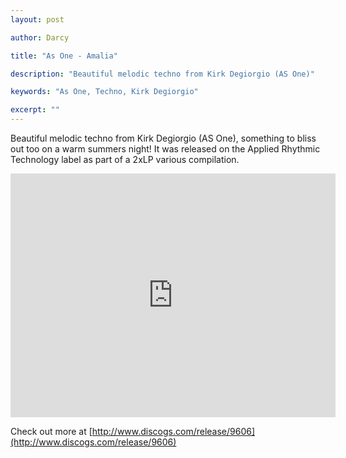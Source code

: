 ```yaml
---
layout: post

author: Darcy

title: "As One - Amalia"

description: "Beautiful melodic techno from Kirk Degiorgio (AS One)"

keywords: "As One, Techno, Kirk Degiorgio"

excerpt: ""
---
```


Beautiful melodic techno from Kirk Degiorgio (AS One), something to bliss out too on a warm summers night!
It was released on the Applied Rhythmic Technology label as part of a 2xLP various compilation.

<iframe width="520" height="390" src="http://www.youtube.com/embed/flWlThbHQm4" frameborder="0" allowfullscreen></iframe>

Check out more at [http://www.discogs.com/release/9606](http://www.discogs.com/release/9606)
